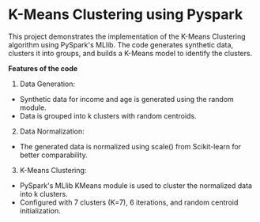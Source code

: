 # K-Means Clustering using Pyspark 

This project demonstrates the implementation of the K-Means Clustering algorithm using PySpark's MLlib. The code generates synthetic data, clusters it into groups, and builds a K-Means model to identify the clusters.

**Features of the code**
1. Data Generation:
  - Synthetic data for income and age is generated using the random module.
  - Data is grouped into k clusters with random centroids.
2. Data Normalization:
  - The generated data is normalized using scale() from Scikit-learn for better comparability.
3. K-Means Clustering:
  - PySpark's MLlib KMeans module is used to cluster the normalized data into k clusters.
  - Configured with 7 clusters (K=7), 6 iterations, and random centroid initialization.
